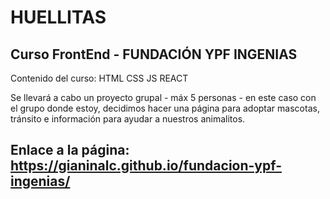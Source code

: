 # HUELLITAS

## Curso FrontEnd - FUNDACIÓN YPF INGENIAS

Contenido del curso: HTML CSS JS REACT

Se llevará a cabo un proyecto grupal - máx 5 personas - en este caso con el grupo donde estoy, decidimos hacer una página para adoptar mascotas, tránsito e información para ayudar a nuestros animalitos.

## Enlace a la página: https://gianinalc.github.io/fundacion-ypf-ingenias/
